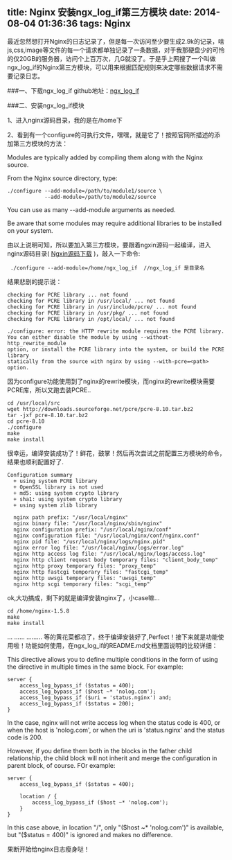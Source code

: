 title: Nginx 安装ngx_log_if第三方模块
date: 2014-08-04 01:36:36
tags: Nginx
---

最近忽然想打开Nginx的日志记录了，但是每一次访问至少要生成2.9k的记录，啥js,css,image等文件的每一个请求都单独记录了一条数据，对于我那硬盘少的可怜的仅20GB的服务器，访问个上百万次，几G就没了。于是乎上网搜了一个叫做ngx_log_if的Nginx第三方模块，可以用来根据匹配规则来决定哪些数据请求不需要记录日志。


###一、下载ngx_log_if
github地址：[ngx_log_if](https://github.com/cfsego/ngx_log_if/)

###二、安装ngx_log_if模块

1、进入nginx源码目录，我的是在/home下

2、看到有一个configure的可执行文件，嘿嘿，就是它了！按照官网所描述的添加第三方模块的方法：

Modules are typically added by compiling them along with the Nginx source.

From the Nginx source directory, type:

```
./configure --add-module=/path/to/module1/source \
            --add-module=/path/to/module2/source
```

You can use as many --add-module arguments as needed.

Be aware that some modules may require additional libraries to be installed on your system.

由以上说明可知，所以要加入第三方模块，要跟着ngxin源码一起编译，进入nginx源码目录( [Ngxin源码下载](http://nginx.org/en/download.html) )，敲入一下命令:

```
 ./configure --add-module=/home/ngx_log_if  //ngx_log_if 是目录名
```

结果悲剧的提示说：

```
checking for PCRE library ... not found
checking for PCRE library in /usr/local/ ... not found
checking for PCRE library in /usr/include/pcre/ ... not found
checking for PCRE library in /usr/pkg/ ... not found
checking for PCRE library in /opt/local/ ... not found

./configure: error: the HTTP rewrite module requires the PCRE library.
You can either disable the module by using --without-http_rewrite_module
option, or install the PCRE library into the system, or build the PCRE library
statically from the source with nginx by using --with-pcre=<path> option.
```

因为configure功能使用到了nginx的rewrite模块，而nginx的rewrite模块需要PCRE库，所以又跑去装PCRE..

```
cd /usr/local/src
wget http://downloads.sourceforge.net/pcre/pcre-8.10.tar.bz2
tar -jxf pcre-8.10.tar.bz2 
cd pcre-8.10
./configure
make 
make install
```

很幸运，编译安装成功了！鲜花，鼓掌！然后再次尝试之前配置三方模块的命令，结果也顺利配置好了.

```
Configuration summary
  + using system PCRE library
  + OpenSSL library is not used
  + md5: using system crypto library
  + sha1: using system crypto library
  + using system zlib library

  nginx path prefix: "/usr/local/nginx"
  nginx binary file: "/usr/local/nginx/sbin/nginx"
  nginx configuration prefix: "/usr/local/nginx/conf"
  nginx configuration file: "/usr/local/nginx/conf/nginx.conf"
  nginx pid file: "/usr/local/nginx/logs/nginx.pid"
  nginx error log file: "/usr/local/nginx/logs/error.log"
  nginx http access log file: "/usr/local/nginx/logs/access.log"
  nginx http client request body temporary files: "client_body_temp"
  nginx http proxy temporary files: "proxy_temp"
  nginx http fastcgi temporary files: "fastcgi_temp"
  nginx http uwsgi temporary files: "uwsgi_temp"
  nginx http scgi temporary files: "scgi_temp"

```

ok,大功搞成，剩下的就是编译安装nginx了，小case嘛...

```
cd /home/nginx-1.5.8
make
make install
```
...
......
.........
等的黄花菜都凉了，终于编译安装好了,Perfect！接下来就是功能使用啦！功能如何使用，在ngx_log_if的README.md文档里面说明的比较详细：

This directive allows you to define multiple conditions in the form of using the directive in multiple times in the same block. For example:

```
server {
    access_log_bypass_if ($status = 400);
    access_log_bypass_if ($host ~* 'nolog.com');
    access_log_bypass_if ($uri = 'status.nginx') and;
    access_log_bypass_if ($status = 200);
}
```

In the case, nginx will not write access log when the status code is 400, or when the host is 'nolog.com', or when the uri is 'status.nginx' and the status code is 200.

However, if you define them both in the blocks in the father child relationship, the child block will not inherit and merge the configuration in parent block, of course. FOr example:

```
server {
    access_log_bypass_if ($status = 400);

    location / {
        access_log_bypass_if ($host ~* 'nolog.com');
    }
}
```

In this case above, in location "/", only "($host ~* 'nolog.com')" is available, but "($status = 400)" is ignored and makes no difference.

果断开始给nginx日志瘦身哒！







